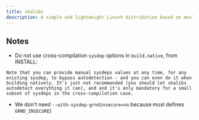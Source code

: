 ```yaml
---
title: skalibs
description: A simple and lightweight Linux® distribution based on musl libc and toybox
---
```


## Notes
- Do not use cross-compilation `sysdep` options in `build.native`, from INSTALL:
```
Note that you can provide manual sysdeps values at any time, for any existing sysdep, to bypass autodetection - and you can even do it when building natively. It's just not recommended (you should let skalibs autodetect everything it can), and and it's only mandatory for a small subset of sysdeps in the cross-compilation case.
```
- We don't need `--with-sysdep-grndinsecure=no` because musl defines `GRND_INSECURE`)
